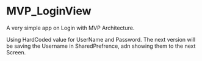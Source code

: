 # MVP_LoginView
A very simple app on Login with MVP Architecture.

Using HardCoded value for UserName and Password.
The next version will be saving the Username in SharedPrefrence, adn showing them to the next Screen.

